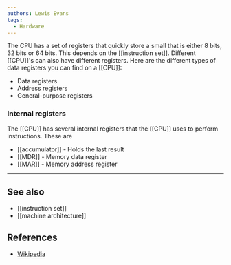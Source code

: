 ```yaml
---
authors: Lewis Evans
tags:
  - Hardware
---
```

The CPU has a set of registers that quickly store a small that is either 8 bits, 32 bits or 64 bits. This depends on the [[instruction set]]. Different [[CPU]]'s can also have different registers. Here are the different types of data registers you can find on a [[CPU]]:
- Data registers
- Address registers 
- General-purpose registers

### Internal registers
The [[CPU]] has several internal registers that the [[CPU]] uses to perform instructions. These are
- [[accumulator]] - Holds the last result 
- [[MDR]] - Memory data register
- [[MAR]] - Memory address register

___
## See also
- [[instruction set]]
- [[machine architecture]]
## References
- [Wikipedia](https://en.wikipedia.org/wiki/Processor_register)